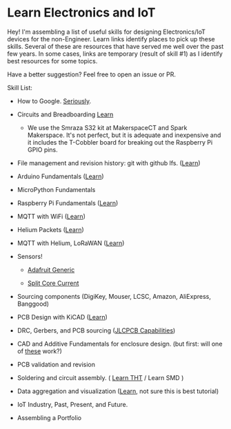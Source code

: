 # Learn Electronics and IoT

Hey! I'm assembling a list of useful skills for designing Electronics/IoT devices for the non-Engineer. Learn links identify places to pick up these skills. Several of these are resources that have served me well over the past few years. In some cases, links are temporary (result of skill #1) as I identify best resources for some topics. 

Have a better suggestion? Feel free to open an issue or PR. 

Skill List:

* How to Google. [Seriously](https://www.pcmag.com/how-to/23-google-search-tips-youll-want-to-learn).

* Circuits and Breadboarding [Learn](https://www.smraza.com/pages/toturial)
  * We use the Smraza S32 kit at MakerspaceCT and Spark Makerspace. It's not perfect, but it is adequate and inexpensive and it includes the T-Cobbler board for breaking out the Raspberry Pi GPIO pins.

* File management and revision history: git with github lfs. ([Learn](https://dangitgit.com/en))

* Arduino Fundamentals ([Learn](https://github.com/makerspacect/arduino_intro))

* MicroPython Fundamentals

* Raspberry Pi Fundamentals ([Learn](https://github.com/makerspacect/raspberry_pi_intro))

* MQTT with WiFi ([Learn](https://codetober.com/temperature-and-humidity-with-esp32/))

* Helium Packets ([Learn](https://github.com/MakerspaceCT/ttgo_esp32_helium))

* MQTT with Helium, LoRaWAN ([Learn](https://www.hackster.io/uFire/helium-water-quality-monitor-075e6d))

* Sensors!

  * [Adafruit Generic](https://github.com/adafruit/Adafruit_Sensor)

  * [Split Core Current](https://github.com/maxux/current-arduino)

* Sourcing components (DigiKey, Mouser, LCSC, Amazon, AliExpress, Banggood)

* PCB Design with KiCAD ([Learn](https://wiki.ai03.com/books/pcb-design/chapter/pcb-designer-guide))

* DRC, Gerbers, and PCB sourcing ([JLCPCB Capabilities](https://jlcpcb.com/capabilities/Capabilities))

* CAD and Additive Fundamentals for enclosure design. (but first: will one of [these](https://www.homedepot.com/p/Carlon-4-in-x-4-in-x-2-in-PVC-Junction-Box-Gray-E989NNJ-CAR/100404097) work?)

* PCB validation and revision

* Soldering and circuit assembly. ( [Learn THT](https://learn.adafruit.com/adafruit-guide-excellent-soldering) / Learn SMD )

* Data aggregation and visualization ([Learn](https://support.machineq.com/s/article/MQTT-Tutorial), not sure this is best tutorial)

* IoT Industry, Past, Present, and Future.

* Assembling a Portfolio
